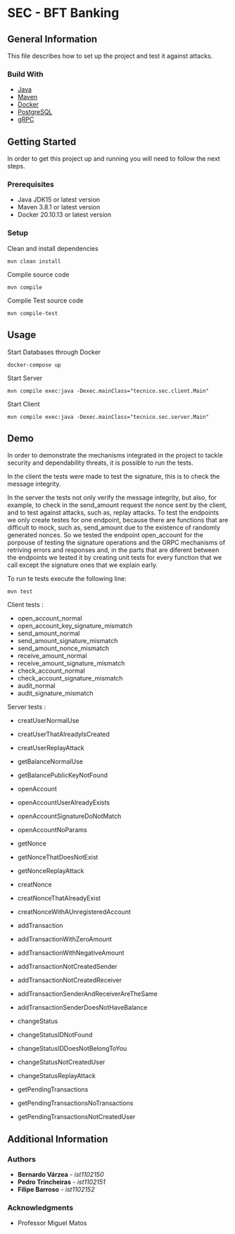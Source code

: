 # SEC - BFT Banking

## General Information

This file describes how to set up the project and test it against attacks.

### Build With

* [Java](https://www.java.com/)
* [Maven](https://maven.apache.org/)
* [Docker](https://www.docker.com/)
* [PostgreSQL](https://www.postgresql.org/)
* [gRPC](https://grpc.io/)

## Getting Started

In order to get this project up and running you will need to follow the next steps.

### Prerequisites

* Java JDK15 or latest version
* Maven 3.8.1 or latest version
* Docker 20.10.13 or latest version

### Setup

Clean and install dependencies
```
mvn clean install
```
Compile source code
```
mvn compile
```
Compile Test source code
```
mvn compile-test
```

## Usage

Start Databases through Docker
```
docker-compose up
```
Start Server
```
mvn compile exec:java -Dexec.mainClass="tecnico.sec.client.Main"
```
Start Client
```
mvn compile exec:java -Dexec.mainClass="tecnico.sec.server.Main"
```

## Demo

In order to demonstrate the mechanisms integrated in the project to tackle security and dependability threats,
it is possible to run the tests.

In the client the tests were made to test the signature, this is to check
the message integrity.

In the server the tests not only verify the message integrity, but also, for example, to check
in the send_amount request the nonce sent by the client, and to test against attacks, such as, replay attacks.
To test the endpoints we only create testes for one endpoint, because there are functions that are difficult to mock, such as, send_amount due to the existence of randomly generated nonces. So we tested the endpoint open_account for the porpouse of testing the signature operations and the GRPC mechanisms of retriving errors and responses and, in the parts that are diferent between the endpoints we tested it by creating unit tests for every function that we call except the signature ones that we explain early.

To run te tests execute the following line:
```
mvn test
```

Client tests : 

* open_account_normal
* open_account_key_signature_mismatch
* send_amount_normal
* send_amount_signature_mismatch
* send_amount_nonce_mismatch
* receive_amount_normal
* receive_amount_signature_mismatch
* check_account_normal
* check_account_signature_mismatch
* audit_normal
* audit_signature_mismatch

Server tests : 
* creatUserNormalUse
* creatUserThatAlreadyIsCreated
* creatUserReplayAttack
* getBalanceNormalUse
* getBalancePublicKeyNotFound

* openAccount
* openAccountUserAlreadyExists
* openAccountSignatureDoNotMatch
* openAccountNoParams

* getNonce
* getNonceThatDoesNotExist
* getNonceReplayAttack
* creatNonce
* creatNonceThatAlreadyExist
* creatNonceWithAUnregisteredAccount

* addTransaction
* addTransactionWithZeroAmount
* addTransactionWithNegativeAmount
* addTransactionNotCreatedSender
* addTransactionNotCreatedReceiver
* addTransactionSenderAndReceiverAreTheSame
* addTransactionSenderDoesNotHaveBalance
* changeStatus
* changeStatusIDNotFound
* changeStatusIDDoesNotBelongToYou
* changeStatusNotCreatedUser
* changeStatusReplayAttack
* getPendingTransactions
* getPendingTransactionsNoTransactions
* getPendingTransactionsNotCreatedUser

## Additional Information

### Authors

* **Bernardo Várzea** - *ist1102150*
* **Pedro Trincheiras** - *ist1102151*
* **Filipe Barroso** - *ist1102152*

### Acknowledgments

* Professor Miguel Matos
